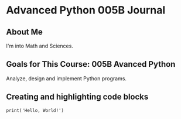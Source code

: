 # Advanced Python 005B Journal

## About Me
I'm into Math and Sciences.

## Goals for This Course: 005B Avanced Python
Analyze, design and implement Python programs.


## Creating and highlighting code blocks
```
print('Hello, World!')

```
